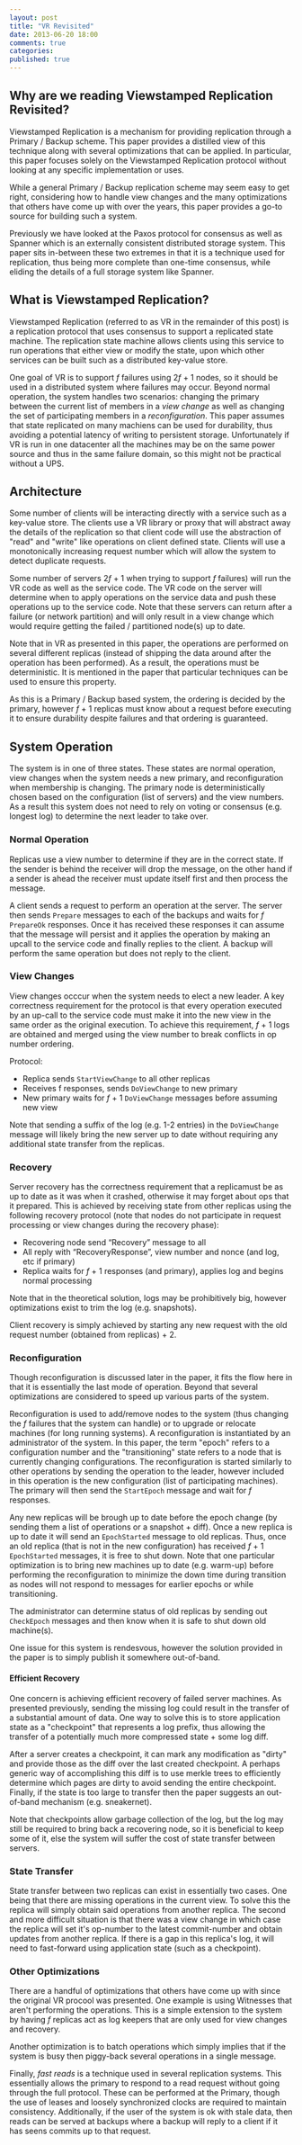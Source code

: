 ```yaml
---
layout: post
title: "VR Revisited"
date: 2013-06-20 18:00
comments: true
categories: 
published: true
---
```


## Why are we reading Viewstamped Replication Revisited?

Viewstamped Replication is a mechanism for providing replication through a
Primary / Backup scheme. This paper provides a distilled view of this
technique along with several optimizations that can be applied. In particular,
this paper focuses solely on the Viewstamped Replication protocol
without looking at any specific implementation or uses.

While a general Primary / Backup replication scheme may seem easy to
get right, considering how to handle view changes and the
many optimizations that others have come up with over the years, this
paper provides a go-to source for building such a system.

Previously we have looked at the Paxos protocol for 
consensus as well as Spanner which is an externally consistent distributed storage system.
This paper sits in-between these two extremes in that it is a technique
used for replication, thus being more complete than one-time consensus, while
eliding the details of a full storage system like Spanner. 

## What is Viewstamped Replication?

Viewstamped Replication (referred to as VR in the remainder of this post) is a
replication protocol that uses consensus to support a replicated state machine.
The replication state machine allows clients using this service to run operations
that either view or modify the state, upon which other services can be built
such as a distributed key-value store.

One goal of VR is to support *f* failures using 2*f* + 1 nodes, so it
should be used in a distributed system where failures may
occur. Beyond normal operation, the system handles two scenarios:
changing the primary between the current list of members in a *view
change* as well as changing the set of participating members in a
*reconfiguration*.  This paper assumes that state replicated on many
machiens can be used for durability, thus avoiding a potential latency
of writing to persistent storage.  Unfortunately if VR is run in one
datacenter all the machines may be on the same power source and thus
in the same failure domain, so this might not be practical without a UPS.


## Architecture

Some number of clients will be interacting directly with a service such as a
key-value store. The clients use a VR library or proxy that will abstract away
the details of the replication so that client code will use the abstraction of
"read" and "write" like operations on client defined state. Clients will use a
monotonically increasing request number which will allow the system to detect
duplicate requests.

Some number of servers 2*f* + 1 when trying to support
*f* failures) will run the VR code as well as the service code. The
VR code on the server will determine when to apply operations on the service
data and push these operations up to the service code. Note that these servers
can return after a failure (or network partition) and will only result in a
view change which would require getting the failed / partitioned node(s) up to
date.

Note that in VR as presented in this paper, the operations are performed on
several different replicas (instead of shipping the data around after the
operation has been performed). As a result, the operations  must be
deterministic.  It is mentioned in the
paper that particular techniques can be used to ensure this property.

As this is a Primary / Backup based system, the ordering is decided by the
primary, however *f* + 1 replicas must know about a request before
executing it to ensure durability despite failures and that ordering is guaranteed.

## System Operation

The system is in one of three states. These states are normal
operation, view changes when the system needs a new primary, and reconfiguration
when membership is changing. The primary node is deterministically chosen based
on the configuration (list of servers) and the view numbers. As a result
this system does not need to rely on voting or consensus (e.g. longest
log) to determine the next leader to take over.

### Normal Operation

Replicas use a view number to determine if they are in the correct state. If
the sender is behind the receiver will drop the message, on the other hand if a
sender is ahead the receiver must update itself first and then process the
message.

A client sends a request to perform an operation at the server. The server then
sends <code>Prepare</code> messages to each of the backups and waits for 
*f* <code>PrepareOk</code> responses. Once it has received these responses it can
assume that the message will persist and it applies the operation by making an
upcall to the service code and finally replies to the client. A backup will
perform the same operation but does not reply to the client.

### View Changes

View changes occcur when the system needs to elect a new leader. A key correctness
requirement for the protocol is that every operation executed by an up-call to
the service code must make it into the new view in the same order as the original
execution. To achieve this requirement, *f* + 1 logs are obtained and merged
using the view number to break conflicts in op number ordering.


Protocol:

- Replica sends <code>StartViewChange</code> to all other replicas
- Receives f responses, sends <code>DoViewChange</code> to new primary
- New primary waits for *f* + 1 <code>DoViewChange</code> messages before assuming new view

Note that sending a suffix of the log (e.g. 1-2 entries) in the
<code>DoViewChange</code> message will likely bring the new server up to date
without requiring any additional state transfer from the replicas.

### Recovery

Server recovery has the correctness requirement that a replicamust be as up to
date as it was when it crashed, otherwise it may forget about ops that it
prepared. This is achieved by receiving state from other replicas using the
following recovery protocol (note that nodes do not participate in request
processing or view changes during the recovery phase):

- Recovering node send “Recovery” message to all
- All reply with “RecoveryResponse”, view number and nonce (and log, etc if primary)
- Replica waits for *f* + 1 responses (and primary), applies log and begins normal processing

Note that in the theoretical solution, logs may be prohibitively big, however
optimizations exist to trim the log (e.g. snapshots).

Client recovery is simply achieved by starting any new request with the old
request number (obtained from replicas) + 2.

### Reconfiguration

Though reconfiguration is discussed later in the paper, it fits the flow here
in that it is essentially the last mode of operation. Beyond that several
optimizations are considered to speed up various parts of the system.

Reconfiguration is used to add/remove nodes to the system (thus changing the
*f* failures that the system can handle) or to upgrade or relocate
machines (for long running systems). A reconfiguration is instantiated by an
administrator of the system. In this paper, the term "epoch" refers to a configuration
number and the "transitioning" state refers to a node that is currently changing
configurations. The reconfiguration is started similarly to other operations by
sending the operation to the leader, however included in this operation is the
new configuration (list of participating machines). The primary will then 
send the <code>StartEpoch</code> message and wait for *f* responses.

Any new replicas will be brough up to date before the epoch change (by sending
them a list of operations or a snapshot + diff). Once a new replica is up to date
it will send an <code>EpochStarted</code> message to old replicas. Thus, once
an old replica (that is not in the new configuration) has received *f* + 1
<code>EpochStarted</code> messages, it is free to shut down. Note that one
particular optimization is to bring new machines up to date (e.g. warm-up)
before performing the reconfiguration to minimize the down time during
transition as nodes will not respond to messages for earlier epochs or while
transitioning.

The administrator can determine status of old replicas by sending out
<code>CheckEpoch</code> messages and then know when it is safe to shut down old
machine(s).

One issue for this system is rendesvous, however the solution provided in the
paper is to simply publish it somewhere out-of-band.


#### Efficient Recovery

One concern is achieving efficient recovery of failed server machines. As
presented previously, sending the missing log could result in the transfer of a
substantial amount of data. One way to solve this is to store application state
as a "checkpoint" that represents a log prefix, thus allowing the transfer of a
potentially much more compressed state + some log diff.

After a server creates a checkpoint, it can mark any modification as "dirty"
and provide those as the diff over the last created checkpoint. A perhaps
generic way of accomplishing this diff is to use merkle trees to efficiently
determine which pages are dirty to avoid sending the entire checkpoint.
Finally, if the state is too large to transfer then the paper suggests an
out-of-band mechanism (e.g. sneakernet).

Note that checkpoints allow garbage collection of the log, but the log may
still be required to bring back a recovering node, so it is beneficial to keep
some of it, else the system will suffer the cost of state transfer between
servers.

### State Transfer

State transfer between two replicas can exist in essentially two cases. One
being that there are missing operations in the current view. To solve this the
replica will simply obtain said operations from another replica. The second and
more difficult situation is that there was a view change in which case the
replica will set it's op-number to the latest commit-number and obtain updates
from another replica. If there is a gap in this replica's log, it will need to
fast-forward using application state (such as a checkpoint).

### Other Optimizations

There are a handful of optimizations that others have come up with since the
original VR procool was presented. One example is using Witnesses that aren't
performing the operations. This is a simple extension to the system by having
*f* replicas act as log keepers that are only used for view changes and
recovery.

Another optimization is to batch operations which simply implies that if the
system is busy then piggy-back several operations in a single message.

Finally, *fast reads* is a technique used in several replication systems.
This essentially allows the primary to respond to a read request without going
through the full protocol. These can be performed at the Primary, though the
use of leases and loosely synchronized clocks are required to maintain
consistency. Additionally, if the user of the system is ok with stale data,
then reads can be served at backups where a backup will reply to a client if it
has seens commits up to that request.
